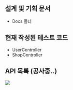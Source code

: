 ## 설계 및 기획 문서
- Docs 폴더
## 현재 작성된 테스트 코드
- UserController
- ShopController
## API 목록 (공사중..)
<img src="https://user-images.githubusercontent.com/18259297/61124569-29102980-a4e2-11e9-8f0c-ad7c13ad3864.PNG"></img>
